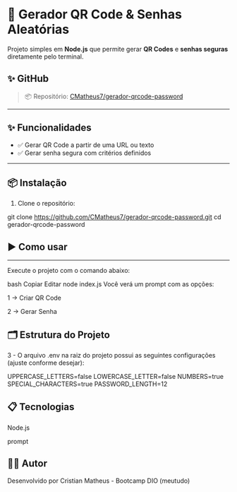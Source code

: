 # 🔐 Gerador QR Code & Senhas Aleatórias

Projeto simples em **Node.js** que permite gerar **QR Codes** e **senhas seguras** diretamente pelo terminal.

## ✨ GitHub

> 📦 Repositório: [CMatheus7/gerador-qrcode-password](https://github.com/CMatheus7/gerador-qrcode-password)

---

## ✨ Funcionalidades

- ✅ Gerar QR Code a partir de uma URL ou texto
- ✅ Gerar senha segura com critérios definidos

---

## 📦 Instalação

1. Clone o repositório:

git clone https://github.com/CMatheus7/gerador-qrcode-password.git
cd gerador-qrcode-password

## ▶️ Como usar

---

Execute o projeto com o comando abaixo:

bash
Copiar
Editar
node index.js
Você verá um prompt com as opções:

1 → Criar QR Code

2 → Gerar Senha

## 🗂 Estrutura do Projeto

3 - O arquivo .env na raiz do projeto possui as seguintes configurações (ajuste conforme desejar):

UPPERCASE_LETTERS=false
LOWERCASE_LETTER=false
NUMBERS=true
SPECIAL_CHARACTERS=true
PASSWORD_LENGTH=12

## 📋 Tecnologias
Node.js

prompt

## 🧑‍💻 Autor
Desenvolvido por Cristian Matheus - Bootcamp DIO (meutudo)

